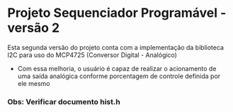 # Projeto Sequenciador Programável - versão 2

Esta segunda versão do projeto conta com a implementação da biblioteca I2C para uso do MCP4725 (Conversor Digital - Analógico)
   - Com essa melhoria, o usuário é capaz de realizar o acionamento de uma saída analógica conforme porcentagem de controle definida por ele mesmo

### Obs: Verificar documento hist.h
